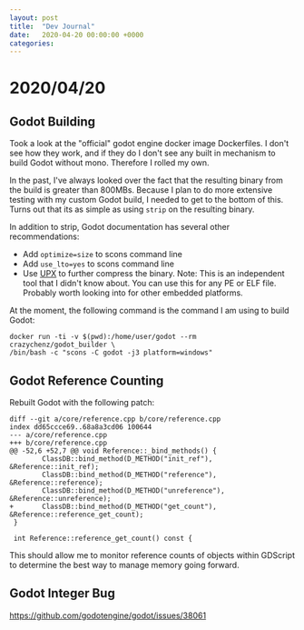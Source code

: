 ```yaml
---
layout: post
title:  "Dev Journal"
date:   2020-04-20 00:00:00 +0000
categories:
---
```


# 2020/04/20

## Godot Building

Took a look at the "official" godot engine docker image Dockerfiles. I don't see how they work, and if they do I don't see any built in mechanism to build Godot without mono. Therefore I rolled my own.

In the past, I've always looked over the fact that the resulting binary from the build is greater than 800MBs. Because I plan to do more extensive testing with my custom Godot build, I needed to get to the bottom of this. Turns out that its as simple as using `strip` on the resulting binary.

In addition to strip, Godot documentation has several other recommendations:

* Add `optimize=size` to scons command line
* Add `use_lto=yes` to scons command line
* Use [UPX](https://upx.github.io/) to further compress the binary. Note: This is an independent tool that I didn't know about. You can use this for any PE or ELF file. Probably worth looking into for other embedded platforms.

At the moment, the following command is the command I am using to build Godot:

```
docker run -ti -v $(pwd):/home/user/godot --rm crazychenz/godot_builder \
/bin/bash -c "scons -C godot -j3 platform=windows"
```

## Godot Reference Counting

Rebuilt Godot with the following patch:

```
diff --git a/core/reference.cpp b/core/reference.cpp
index dd65ccce69..68a8a3cd06 100644
--- a/core/reference.cpp
+++ b/core/reference.cpp
@@ -52,6 +52,7 @@ void Reference::_bind_methods() {
        ClassDB::bind_method(D_METHOD("init_ref"), &Reference::init_ref);
        ClassDB::bind_method(D_METHOD("reference"), &Reference::reference);
        ClassDB::bind_method(D_METHOD("unreference"), &Reference::unreference);
+       ClassDB::bind_method(D_METHOD("get_count"), &Reference::reference_get_count);
 }
 
 int Reference::reference_get_count() const {
```

This should allow me to monitor reference counts of objects within GDScript to determine the best way to manage memory going forward.

## Godot Integer Bug

https://github.com/godotengine/godot/issues/38061